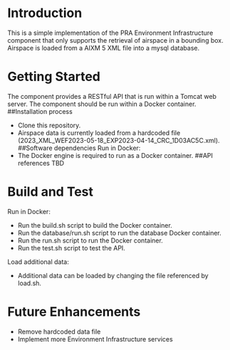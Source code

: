 # Introduction 
This is a simple implementation of the PRA Environment Infrastructure component that only supports the retrieval of airspace in a bounding box. Airspace is loaded from a AIXM 5 XML file into a mysql database.

# Getting Started
The component provides a RESTful API that is run within a Tomcat web server. The component should be run within a Docker container.
##Installation process
- Clone this repository.
- Airspace data is currently loaded from a hardcoded file (2023_XML_WEF2023-05-18_EXP2023-04-14_CRC_1D03AC5C.xml).
##Software dependencies
Run in Docker:
- The Docker engine is required to run as a Docker container.
##API references
TBD

# Build and Test
Run in Docker:
- Run the build.sh script to build the Docker container.
- Run the database/run.sh script to run the database Docker container.
- Run the run.sh script to run the Docker container.
- Run the test.sh script to test the API.

Load additional data:
- Additional data can be loaded by changing the file referenced by load.sh.

# Future Enhancements
- Remove hardcoded data file
- Implement more Environment Infrastructure services